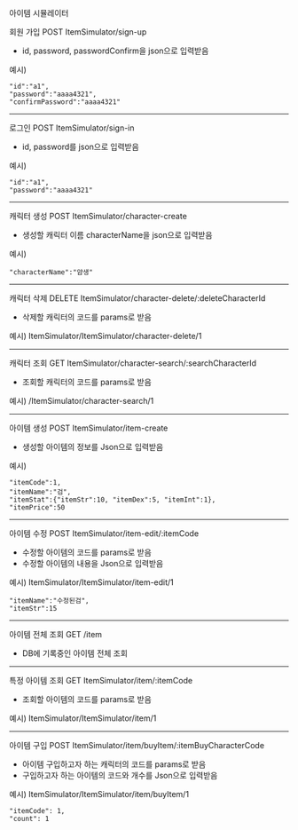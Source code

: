 아이템 시뮬레이터 

회원 가입 POST ItemSimulator/sign-up
 
-  id, password, passwordConfirm을 json으로 입력받음

예시)

	"id":"a1",
	"password":"aaaa4321",
	"confirmPassword":"aaaa4321"
 

------------------------------------------
로그인 POST ItemSimulator/sign-in

-  id, password를 json으로 입력받음

예시)

	"id":"a1",
	"password":"aaaa4321"

------------------------------------------
캐릭터 생성 POST ItemSimulator/character-create

-  생성할 캐릭터 이름 characterName을 json으로 입력받음

예시)

	"characterName":"얌생"

------------------------------------------
캐릭터 삭제 DELETE ItemSimulator/character-delete/:deleteCharacterId

-  삭제할 캐릭터의 코드를 params로 받음
 
예시) ItemSimulator/ItemSimulator/character-delete/1

-------------------------------------------------
캐릭터 조회 GET ItemSimulator/character-search/:searchCharacterId

- 조회할 캐릭터의 코드를 params로 받음
 
예시) /ItemSimulator/character-search/1

-------------------------------------------------
아이템 생성 POST ItemSimulator/item-create

 - 생성할 아이템의 정보를 Json으로 입력받음
   
예시)

	"itemCode":1,
	"itemName":"검",
	"itemStat":{"itemStr":10, "itemDex":5, "itemInt":1},
	"itemPrice":50	

-----------------------------------------------------
아이템 수정 POST ItemSimulator/item-edit/:itemCode

 - 수정할 아이템의 코드를 params로 받음
 - 수정할 아이템의 내용을 Json으로 입력받음
   
예시) ItemSimulator/ItemSimulator/item-edit/1

	"itemName":"수정된검",
	"itemStr":15

-------------------------------------------------------
아이템 전체 조회 GET /item

-  DB에 기록중인 아이템 전체 조회

-------------------------------------------------------
특정 아이템 조회 GET ItemSimulator/item/:itemCode

 - 조회할 아이템의 코드를 params로 받음
   
예시) ItemSimulator/ItemSimulator/item/1

------------------------------------------------------
아이템 구입 POST ItemSimulator/item/buyItem/:itemBuyCharacterCode

-  아이템 구입하고자 하는 캐릭터의 코드를 params로 받음
-  구입하고자 하는 아이템의 코드와 개수를 Json으로 입력받음
  
예시) ItemSimulator/ItemSimulator/item/buyItem/1

  	"itemCode": 1,
 	"count": 1


